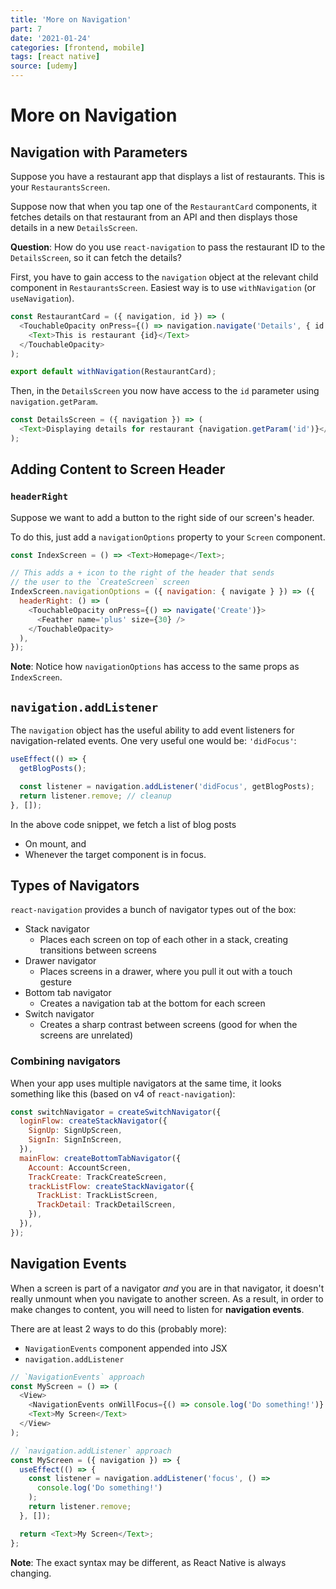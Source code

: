```yaml
---
title: 'More on Navigation'
part: 7
date: '2021-01-24'
categories: [frontend, mobile]
tags: [react native]
source: [udemy]
---
```


# More on Navigation

## Navigation with Parameters

Suppose you have a restaurant app that displays a list of restaurants. This is your `RestaurantsScreen`.

Suppose now that when you tap one of the `RestaurantCard` components, it fetches details on that restaurant from an API and then displays those details in a new `DetailsScreen`.

**Question**: How do you use `react-navigation` to pass the restaurant ID to the `DetailsScreen`, so it can fetch the details?

First, you have to gain access to the `navigation` object at the relevant child component in `RestaurantsScreen`. Easiest way is to use `withNavigation` (or `useNavigation`).

```js
const RestaurantCard = ({ navigation, id }) => (
  <TouchableOpacity onPress={() => navigation.navigate('Details', { id })}>
    <Text>This is restaurant {id}</Text>
  </TouchableOpacity>
);

export default withNavigation(RestaurantCard);
```

Then, in the `DetailsScreen` you now have access to the `id` parameter using `navigation.getParam`.

```js
const DetailsScreen = ({ navigation }) => (
  <Text>Displaying details for restaurant {navigation.getParam('id')}</Text>
);
```

## Adding Content to Screen Header

### `headerRight`

Suppose we want to add a button to the right side of our screen's header.

To do this, just add a `navigationOptions` property to your `Screen` component.

```js
const IndexScreen = () => <Text>Homepage</Text>;

// This adds a + icon to the right of the header that sends
// the user to the `CreateScreen` screen
IndexScreen.navigationOptions = ({ navigation: { navigate } }) => ({
  headerRight: () => (
    <TouchableOpacity onPress={() => navigate('Create')}>
      <Feather name='plus' size={30} />
    </TouchableOpacity>
  ),
});
```

**Note**: Notice how `navigationOptions` has access to the same props as `IndexScreen`.

## `navigation.addListener`

The `navigation` object has the useful ability to add event listeners for navigation-related events. One very useful one would be: `'didFocus'`:

```js
useEffect(() => {
  getBlogPosts();

  const listener = navigation.addListener('didFocus', getBlogPosts);
  return listener.remove; // cleanup
}, []);
```

In the above code snippet, we fetch a list of blog posts

- On mount, and
- Whenever the target component is in focus.

## Types of Navigators

`react-navigation` provides a bunch of navigator types out of the box:

- Stack navigator
  - Places each screen on top of each other in a stack, creating transitions between screens
- Drawer navigator
  - Places screens in a drawer, where you pull it out with a touch gesture
- Bottom tab navigator
  - Creates a navigation tab at the bottom for each screen
- Switch navigator
  - Creates a sharp contrast between screens (good for when the screens are unrelated)

### Combining navigators

When your app uses multiple navigators at the same time, it looks something like this (based on v4 of `react-navigation`):

```js
const switchNavigator = createSwitchNavigator({
  loginFlow: createStackNavigator({
    SignUp: SignUpScreen,
    SignIn: SignInScreen,
  }),
  mainFlow: createBottomTabNavigator({
    Account: AccountScreen,
    TrackCreate: TrackCreateScreen,
    trackListFlow: createStackNavigator({
      TrackList: TrackListScreen,
      TrackDetail: TrackDetailScreen,
    }),
  }),
});
```

## Navigation Events

When a screen is part of a navigator _and_ you are in that navigator, it doesn't really unmount when you navigate to another screen. As a result, in order to make changes to content, you will need to listen for **navigation events**.

There are at least 2 ways to do this (probably more):

- `NavigationEvents` component appended into JSX
- `navigation.addListener`

```js
// `NavigationEvents` approach
const MyScreen = () => (
  <View>
    <NavigationEvents onWillFocus={() => console.log('Do something!')} />
    <Text>My Screen</Text>
  </View>
);

// `navigation.addListener` approach
const MyScreen = ({ navigation }) => {
  useEffect(() => {
    const listener = navigation.addListener('focus', () =>
      console.log('Do something!')
    );
    return listener.remove;
  }, []);

  return <Text>My Screen</Text>;
};
```

**Note**: The exact syntax may be different, as React Native is always changing.
